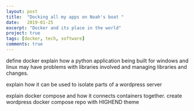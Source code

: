 ```yaml
---
layout: post
title:  "Docking all my apps on Noah's boat "
date:   2019-01-25
excerpt: "Docker and its place in the world"
project: true
tags: [docker, tech, software]
comments: true
---
```


define docker 
explain how a python application being built for windows and linux 
may have problems with libraries involved and managing libraries and changes. 

explain how it can be used to isolate parts of a wordpress server 

explain docker compose and how it connects containers together. 
create wordpress docker compose repo with HIGHEND theme 


